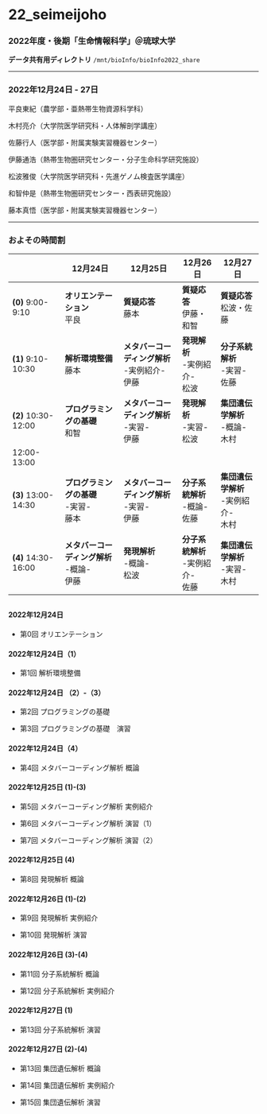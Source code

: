 # 22_seimeijoho

### 2022年度・後期「生命情報科学」＠琉球大学

**データ共有用ディレクトリ** `/mnt/bioInfo/bioInfo2022_share`

----------

### 2022年12月24日 - 27日

平良東紀（農学部・亜熱帯生物資源科学科）

木村亮介（大学院医学研究科・人体解剖学講座）

佐藤行人（医学部・附属実験実習機器センター）

伊藤通浩（熱帯生物圏研究センター・分子生命科学研究施設）

松波雅俊（大学院医学研究科・先進ゲノム検査医学講座）

和智仲是（熱帯生物圏研究センター・西表研究施設）

藤本真悟（医学部・附属実験実習機器センター）

----------

### およその時間割

||12月24日|12月25日|12月26日|12月27日|
|-|-|-|-|-|
|**(0)** 9:00-9:10|**オリエンテーション**<br>平良 |**質疑応答**<br>藤本|**質疑応答**<br>伊藤・和智|**質疑応答**<br>松波・佐藤|
|**(1)** 9:10-10:30|**解析環境整備**<br>藤本|**メタバーコーディング解析**<br> -実例紹介-<br>伊藤|**発現解析**<br> -実例紹介-<br>松波|**分子系統解析**<br> -実習-<br>佐藤|
|**(2)** 10:30-12:00|**プログラミングの基礎**<br>和智|**メタバーコーディング解析**<br> -実習-<br>伊藤|**発現解析**<br> -実習-<br>松波|**集団遺伝学解析**<br> -概論-<br>木村|
|12:00-13:00||||
|**(3)** 13:00-14:30|**プログラミングの基礎**<br> -実習-<br>藤本|**メタバーコーディング解析**<br> -実習-<br>伊藤|**分子系統解析**<br> -概論-<br>佐藤|**集団遺伝学解析**<br> -実例紹介-<br>木村|
|**(4)** 14:30-16:00|**メタバーコーディング解析**<br> -概論-<br>伊藤|**発現解析**<br> -概論-<br>松波|**分子系統解析**<br> -実例紹介-<br>佐藤|**集団遺伝学解析**<br> -実習-<br>木村|

## 

#### 2022年12月24日

- 第0回 オリエンテーション

#### 2022年12月24日（1）

- 第1回 解析環境整備

#### 2022年12月24日 （2）-（3）

- 第2回 プログラミングの基礎

- 第3回 プログラミングの基礎　演習

#### 2022年12月24日（4）

- 第4回 メタバーコーディング解析 概論

#### 2022年12月25日 (1)-(3)

- 第5回 メタバーコーディング解析 実例紹介

- 第6回 メタバーコーディング解析 演習（1）

- 第7回 メタバーコーディング解析 演習（2）

#### 2022年12月25日 (4) 

- 第8回 発現解析 概論

#### 2022年12月26日 (1)-(2) 

- 第9回 発現解析 実例紹介

- 第10回 発現解析 演習

#### 2022年12月26日 (3)-(4)

- 第11回 分子系統解析 概論

- 第12回 分子系統解析 実例紹介

#### 2022年12月27日 (1)

- 第13回 分子系統解析 演習

#### 2022年12月27日 (2)-(4)

- 第13回 集団遺伝解析 概論

- 第14回 集団遺伝解析 実例紹介

- 第15回 集団遺伝解析 演習

